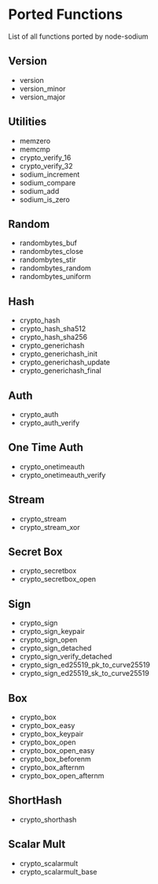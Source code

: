 
# Ported Functions

List of all functions ported by node-sodium

## Version
  * version
  * version_minor
  * version_major

## Utilities
  * memzero
  * memcmp
  * crypto_verify_16
  * crypto_verify_32
  * sodium_increment
  * sodium_compare
  * sodium_add
  * sodium_is_zero

## Random 
  * randombytes_buf
  * randombytes_close
  * randombytes_stir
  * randombytes_random
  * randombytes_uniform

## Hash
  * crypto_hash
  * crypto_hash_sha512
  * crypto_hash_sha256
  * crypto_generichash
  * crypto_generichash_init
  * crypto_generichash_update
  * crypto_generichash_final

## Auth
  * crypto_auth
  * crypto_auth_verify

## One Time Auth
  * crypto_onetimeauth
  * crypto_onetimeauth_verify

## Stream
  * crypto_stream
  * crypto_stream_xor

## Secret Box
  * crypto_secretbox
  * crypto_secretbox_open

## Sign
  * crypto_sign
  * crypto_sign_keypair
  * crypto_sign_open
  * crypto_sign_detached
  * crypto_sign_verify_detached
  * crypto_sign_ed25519_pk_to_curve25519
  * crypto_sign_ed25519_sk_to_curve25519

## Box
  * crypto_box
  * crypto_box_easy
  * crypto_box_keypair
  * crypto_box_open
  * crypto_box_open_easy
  * crypto_box_beforenm
  * crypto_box_afternm
  * crypto_box_open_afternm

## ShortHash
  * crypto_shorthash

## Scalar Mult
  * crypto_scalarmult
  * crypto_scalarmult_base
